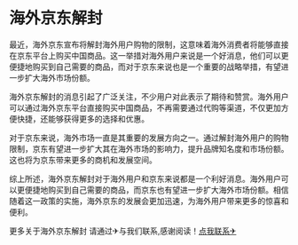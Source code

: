 # 海外京东解封

最近，海外京东宣布将解封海外用户购物的限制，这意味着海外消费者将能够直接在京东平台上购买中国商品。这一举措对海外用户来说是一个好消息，他们可以更便捷地购买到自己需要的商品，而对于京东来说也是一个重要的战略举措，有望进一步扩大海外市场份额。

海外京东解封的消息引起了广泛关注，不少用户对此表示了期待和赞赏。海外用户可以通过海外京东平台直接购买中国商品，不再需要通过代购等渠道，不仅更加方便快捷，还能够获得更多的选择和优惠。

对于京东来说，海外市场一直是其重要的发展方向之一。通过解封海外用户的购物限制，京东有望进一步扩大其在海外市场的影响力，提升品牌知名度和市场份额。这也将为京东带来更多的商机和发展空间。

综上所述，海外京东解封对于海外用户和京东来说都是一个利好消息。海外用户可以更便捷地购买到自己需要的商品，而京东也有望进一步扩大海外市场份额。相信随着这一政策的实施，海外京东的发展会更加迅速，为海外用户带来更多的惊喜和便利。

更多关于海外京东解封 请通过✈与我们联系,感谢阅读！[点我联系✈](https://file.k02.cc)